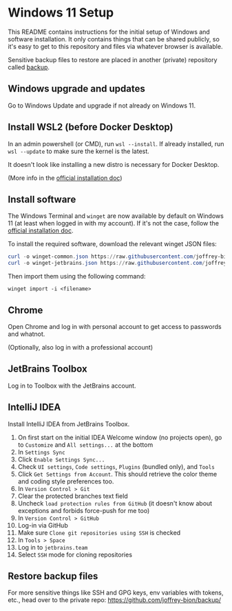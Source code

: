 # Windows 11 Setup

This README contains instructions for the initial setup of Windows and software installation.
It only contains things that can be shared publicly, so it's easy to get to this repository and files via whatever browser is available.

Sensitive backup files to restore are placed in another (private) repository called [backup](https://github.com/joffrey-bion/backup).

## Windows upgrade and updates

Go to Windows Update and upgrade if not already on Windows 11.

## Install WSL2 (before Docker Desktop)

In an admin powershell (or CMD), run `wsl --install`.
If already installed, run `wsl --update` to make sure the kernel is the latest.

It doesn't look like installing a new distro is necessary for Docker Desktop.

(More info in the [official installation doc](https://docs.microsoft.com/en-us/windows/wsl/install))

## Install software

The Windows Terminal and `winget` are now available by default on Windows 11 (at least when logged in with my account).
If it's not the case, follow the [official installation doc](https://learn.microsoft.com/en-us/windows/package-manager/winget/).

To install the required software, download the relevant winget JSON files:

```powershell
curl -o winget-common.json https://raw.githubusercontent.com/joffrey-bion/setup/main/winget-common.json
curl -o winget-jetbrains.json https://raw.githubusercontent.com/joffrey-bion/setup/main/winget-jetbrains.json
```

Then import them using the following command:
```
winget import -i <filename>
```

## Chrome

Open Chrome and log in with personal account to get access to passwords and whatnot.

(Optionally, also log in with a professional account)

## JetBrains Toolbox

Log in to Toolbox with the JetBrains account.

## IntelliJ IDEA

Install IntelliJ IDEA from JetBrains Toolbox.

1. On first start on the initial IDEA Welcome window (no projects open), go to `Customize` and `All settings...` at the bottom
2. In `Settings Sync`
  1. Click `Enable Settings Sync...`
  2. Check `UI settings`, `Code settings`, `Plugins` (bundled only), and `Tools`
  3. Click `Get Settings from Account`. This should retrieve the color theme and coding style preferences too.
3. In `Version Control > Git`
  1. Clear the protected branches text field
  2. Uncheck `load protection rules from GitHub` (it doesn't know about exceptions and forbids force-push for me too)
4. In `Version Control > GitHub`
  1. Log-in via GitHub
  2. Make sure `Clone git repositories using SSH` is checked
5. In `Tools > Space`
  1. Log in to `jetbrains.team`
  2. Select `SSH` mode for cloning repositories

## Restore backup files

For more sensitive things like SSH and GPG keys, env variables with tokens, etc., head over to the private repo:
https://github.com/joffrey-bion/backup/
